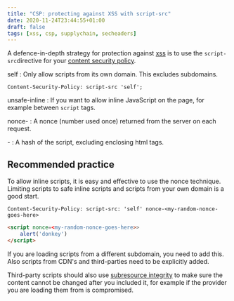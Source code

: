 ```yaml
---
title: "CSP: protecting against XSS with script-src"
date: 2020-11-24T23:44:55+01:00
draft: false
tags: [xss, csp, supplychain, secheaders]
---
```

A defence-in-depth strategy for protection against [xss](../xss) is to use 
the `script-src`directive for your [content security policy](../csp).

self
: Only allow scripts from its own domain. This excludes subdomains. 
```
Content-Security-Policy: script-src 'self';
```
unsafe-inline
: If you want to allow inline JavaScript on the page, for example between `script`
tags.

nonce-<base64-value>
: A nonce (number used once) returned from the server on each request. 

<hash-algorithm>-<hash-value>
: A hash of the script, excluding enclosing html tags.

## Recommended practice
To allow inline scripts, it is easy and effective to use the nonce technique. 
Limiting scripts to safe inline scripts and scripts from your own domain is 
a good start.

```
Content-Security-Policy: script-src: 'self' nonce-<my-random-nonce-goes-here>
````

```html
<script nonce=<my-random-nonce-goes-here>>
    alert('donkey')
</script>
```
If you are loading scripts from a different subdomain, you need to add this. 
Also scripts from CDN's and third-parties need to be explicitly added. 

Third-party scripts should also use [subresource integrity](../subresource-integrity) to 
make sure the content cannot be changed after you included it, for example if the 
provider you are loading them from is compromised. 





